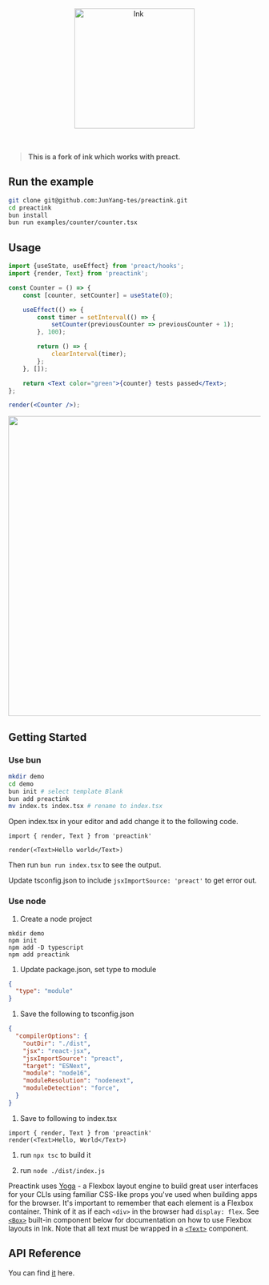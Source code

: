 <div align="center">
	<br>
	<br>
	<img width="240" alt="Ink" src="media/logo.png">
	<br>
	<br>
	<br>
</div>

>**This is a fork of ink which works with preact.**

## Run the example

```sh
git clone git@github.com:JunYang-tes/preactink.git
cd preactink
bun install
bun run examples/counter/counter.tsx
```

## Usage

```jsx
import {useState, useEffect} from 'preact/hooks';
import {render, Text} from 'preactink';

const Counter = () => {
	const [counter, setCounter] = useState(0);

	useEffect(() => {
		const timer = setInterval(() => {
			setCounter(previousCounter => previousCounter + 1);
		}, 100);

		return () => {
			clearInterval(timer);
		};
	}, []);

	return <Text color="green">{counter} tests passed</Text>;
};

render(<Counter />);
```

<img src="media/demo.svg" width="600">

## Getting Started

### Use bun

```sh
mkdir demo
cd demo
bun init # select template Blank
bun add preactink
mv index.ts index.tsx # rename to index.tsx
```

Open index.tsx in your editor and add change it to the following code.

```tsx
import { render, Text } from 'preactink'

render(<Text>Hello world</Text>)
```

Then run `bun run index.tsx` to see the output.

Update tsconfig.json to include `jsxImportSource: 'preact'` to get error out.

### Use node

1. Create a node project

```
mkdir demo
npm init
npm add -D typescript
npm add preactink
```

1. Update package.json, set type to module

```json
{
  "type": "module"
}
```


1. Save the following to tsconfig.json

```json
{
  "compilerOptions": {
    "outDir": "./dist",
    "jsx": "react-jsx",
    "jsxImportSource": "preact",
    "target": "ESNext",
    "module": "node16",
    "moduleResolution": "nodenext",
    "moduleDetection": "force",
  }
}
```

1. Save to following to index.tsx

```tsx
import { render, Text } from 'preactink'
render(<Text>Hello, World</Text>)
```

1. run `npx tsc` to build it

1. run `node ./dist/index.js`



Preactink uses [Yoga](https://github.com/facebook/yoga) - a Flexbox layout engine to build great user interfaces for your CLIs using familiar CSS-like props you've used when building apps for the browser.
It's important to remember that each element is a Flexbox container.
Think of it as if each `<div>` in the browser had `display: flex`.
See [`<Box>`](#box) built-in component below for documentation on how to use Flexbox layouts in Ink.
Note that all text must be wrapped in a [`<Text>`](#text) component.

## API Reference

You can find [it](./api.md) here.
